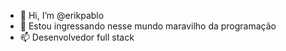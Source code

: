 - 👋 Hi, I’m @erikpablo
- 👀 Estou ingressando nesse mundo maravilho da programação
- 📫 Desenvolvedor full stack

<!---
erikpablo/erikpablo is a ✨ special ✨ repository because its `README.md` (this file) appears on your GitHub profile.
You can click the Preview link to take a look at your changes.
--->
